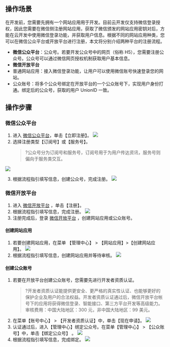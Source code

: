 ## 操作场景

在开发前，您需要先拥有一个网站应用用于开发。目前云开发仅支持微信登录授权，因此您需要在微信侧注册网站应用，获取了微信颁发的网站应用密钥对后，方能在云开发中使用微信登录功能，并获取用户信息。根据不同的网站应用种类，您可以在微信公众平台或开放平台进行注册，本文将分别介绍两种平台的注册流程。

- **微信公众平台**：公众号。若要开发公众号中的网页（俗称 H5），您需要注册公众号。公众号可以通过微信网页授权机制获取用户基本信息。
- **微信开放平台**
- 普通网站应用：接入微信登录功能，让用户可以使用微信账号快速登录您的网站。
- 公众账号：将多个公众号绑定在开放平台的一个公众账号下，实现用户身份打通。绑定后的公众号，获取的用户 UnionID 一致。

## 操作步骤

### 微信公众平台

1. 进入 [微信公众平台](https://mp.weixin.qq.com/)，单击【立即注册】。
   ![](https://main.qcloudimg.com/raw/97a96f46fa53c1b113961afa06d4ae73.png)
2. 选择注册类型【订阅号】或【服务号】。
   > ?公众号分为订阅号和服务号，订阅号用于为用户传达资讯，服务号则偏向于服务类交互。

![](https://main.qcloudimg.com/raw/b50ea4032a36adc0c07c726e32fd5973.png)

3. 根据流程指引填写信息，创建公众号，完成注册。
   ![](https://main.qcloudimg.com/raw/7a835e7dfea7723c34a00805e3768328.png)

### 微信开放平台

1. 进入 [微信开放平台](https://open.weixin.qq.com/) ，单击【注册】。
2. 根据流程指引填写信息，完成注册。
   ![](https://main.qcloudimg.com/raw/ae9ceefdf32c8b87f742154c787908c3.png)
3. 注册完成后，登录 [微信开放平台](https://open.weixin.qq.com/) ，创建网站应用或公众账号。

#### 创建网站应用

1. 若要创建网站应用，在菜单 【管理中心】 > 【网站应用】>【创建网站应用】。
   ![](https://main.qcloudimg.com/raw/313770f59bf48b7ad8f730337f297c85.png)
2. 根据流程指引填写信息，创建网站应用并等待审核。
   ![](https://main.qcloudimg.com/raw/a2861516b6e6ea207fe33e01317ae883.png)

#### 创建公众账号

1. 若要在开放平台创建公众账号，您需要先进行开发者资质认证。
   > ?开发者资质认证能提供更安全、更严格的真实性认证、也能够更好的保护企业及用户的合法权益。开发者资质认证通过后，微信开放平台帐号下的应用将获得微信登录、智能接口、第三方平台开发等高级能力。审核费用：中国大陆地区：300 元，非中国大陆地区：99 美元。
2. 在菜单【账号中心】 > 【开发者资质认证】中，单击【现在申请】。
   ![](https://main.qcloudimg.com/raw/a910d584157904a4c9f61ea7c9a46221.png)
3. 认证通过后，进入【管理中心】绑定公众号。在菜单【管理中心】 > 【公众账号】中，单击【绑定公众号】 。
   ![](https://main.qcloudimg.com/raw/2719f9e50096cfbe588d39045a813605.png)
4. 根据流程指引填写信息，完成绑定。
   ![](https://main.qcloudimg.com/raw/c726c454f83f3090f50226bb97674e2c.png)
